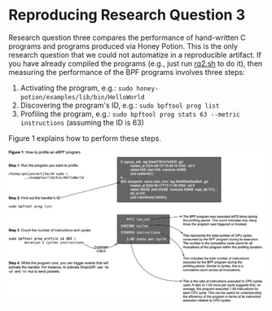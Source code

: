 # Reproducing Research Question 3

Research question three compares the performance of hand-written C programs and programs produced via Honey Potion.
This is the only research question that we could not automatize in a reproducible artifact.
If you have already compiled the programs (e.g., just run [rq2.sh](../rq2.sh) to do it), then measuring the performance of the BPF programs involves three steps:

1. Activating the program, e.g.: `sudo honey-potion/examples/lib/bin/HelloWorld`
2. Discovering the program's ID, e.g.: `sudo bpftool prog list`
3. Profiling the program, e.g.: `sudo bpftool prog stats 63 --metric instructions` (assuming the ID is 63)

Figure 1 explains how to perform these steps.

![How to profile eBPF programs](../../assets/howToProfile.png "How to profile eBPF programs")